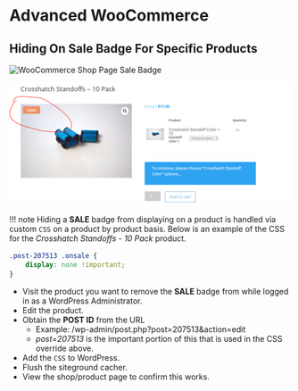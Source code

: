 # Advanced WooCommerce 


## Hiding On Sale Badge For Specific Products

![WooCommerce Shop Page Sale Badge](../images/shop-badge-shop.png)

![WooCommerce Individual Product Sale Badge](../images/single-product-sale-badge.png)

!!! note
 	Hiding a **SALE** badge from displaying on a product is handled via custom `CSS` on a product by product basis. Below is an example of the CSS for the *Crosshatch Standoffs - 10 Pack* product.

```css
.post-207513 .onsale {
	display: none !important;
}
```

* Visit the product you want to remove the **SALE** badge from while logged in as a WordPress Administrator.
* Edit the product.
* Obtain the **POST ID** from the URL 
	* Example: /wp-admin/post.php?post=207513&action=edit
	* *post=207513* is the important portion of this that is used in the CSS override above.
* Add the `CSS` to WordPress.
* Flush the siteground cacher.
* View the shop/product page to confirm this works.

